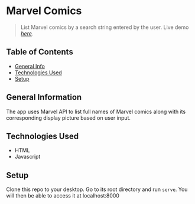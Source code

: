 # Marvel Comics

> List Marvel comics by a search string entered by the user. 
> Live demo [_here_](https://impriyashankar.github.io/Marvel-Comics/). <!-- If you have the project hosted somewhere, include the link here. -->

## Table of Contents
* [General Info](#general-information)
* [Technologies Used](#technologies-used)
* [Setup](#setup)


## General Information
The app uses Marvel API to list full names of Marvel comics along with its corresponding display picture based on user input.


## Technologies Used
- HTML
- Javascript



## Setup

Clone this repo to your desktop. Go to its root directory and run `serve`. You will then be able to access it at localhost:8000


